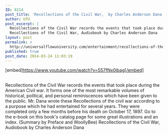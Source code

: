 ```yaml
---
ID: 8214
post_title: 'Recollections of the Civil War,  by Charles Anderson Dana'
author: UfU
post_excerpt: |
  Recollections of the Civil War records the events that took place during the American Civil war. It forms one of the most remarkable volumes of historical, political, and personal reminiscences which have been given to the public. Mr. Dana wrote these Recollections of the civil war according to a purpose which he had entertained for several years. They were completed only a few months before his death on October 17, 1897. Go to the e-book on this book's catalog page for some great illustrations and an index. (Summary by Preface and WoollyBee)
  Recollections of the Civil War, Audiobook by Charles Anderson Dana
layout: post
permalink: >
  http://universalflowuniversity.com/entertainment/recollections-of-the-civil-war-by-charles-anderson-dana/
published: true
post_date: 2014-03-24 11:03:19
---
```

[embed]https://www.youtube.com/watch?v=S57fNx0ibag[/embed]</br></br>
<p>Recollections of the Civil War records the events that took place during the American Civil war. It forms one of the most remarkable volumes of historical, political, and personal reminiscences which have been given to the public. Mr. Dana wrote these Recollections of the civil war according to a purpose which he had entertained for several years. They were completed only a few months before his death on October 17, 1897. Go to the e-book on this book's catalog page for some great illustrations and an index. (Summary by Preface and WoollyBee)
Recollections of the Civil War, Audiobook by Charles Anderson Dana</p>